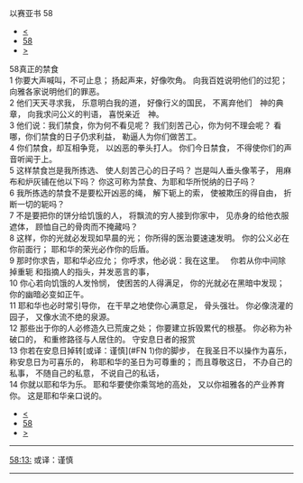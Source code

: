 ﻿





 以赛亚书 58




* [<](bible/ISA57.md)
* [58](bible/ISA.md)
* [>](bible/ISA59.md)



 
58真正的禁食  
1 你要大声喊叫，不可止息； 扬起声来，好像吹角。 向我百姓说明他们的过犯； 向雅各家说明他们的罪恶。  
2 他们天天寻求我， 乐意明白我的道， 好像行义的国民， 不离弃他们　神的典章， 向我求问公义的判语， 喜悦亲近　神。  
3 他们说：我们禁食，你为何不看见呢？ 我们刻苦己心，你为何不理会呢？ 看哪，你们禁食的日子仍求利益， 勒逼人为你们做苦工。  
4 你们禁食，却互相争竞， 以凶恶的拳头打人。 你们今日禁食， 不得使你们的声音听闻于上。  
5 这样禁食岂是我所拣选、 使人刻苦己心的日子吗？ 岂是叫人垂头像苇子， 用麻布和炉灰铺在他以下吗？ 你这可称为禁食、为耶和华所悦纳的日子吗？     
6 我所拣选的禁食不是要松开凶恶的绳， 解下轭上的索， 使被欺压的得自由， 折断一切的轭吗？  
7 不是要把你的饼分给饥饿的人， 将飘流的穷人接到你家中， 见赤身的给他衣服遮体， 顾恤自己的骨肉而不掩藏吗？  
8 这样，你的光就必发现如早晨的光； 你所得的医治要速速发明。 你的公义必在你前面行； 耶和华的荣光必作你的后盾。  
9 那时你求告，耶和华必应允； 你呼求，他必说：我在这里。    你若从你中间除掉重轭 和指摘人的指头，并发恶言的事，  
10 你心若向饥饿的人发怜悯， 使困苦的人得满足， 你的光就必在黑暗中发现； 你的幽暗必变如正午。  
11 耶和华也必时常引导你， 在干旱之地使你心满意足， 骨头强壮。 你必像浇灌的园子， 又像水流不绝的泉源。  
12 那些出于你的人必修造久已荒废之处； 你要建立拆毁累代的根基。 你必称为补破口的， 和重修路径与人居住的。 守安息日者的报赏  
13 你若在安息日掉转[或译：谨慎](#FN
1)你的脚步， 在我圣日不以操作为喜乐， 称安息日为可喜乐的， 称耶和华的圣日为可尊重的； 而且尊敬这日， 不办自己的私事， 不随自己的私意， 不说自己的私话，  
14 你就以耶和华为乐。 耶和华要使你乘驾地的高处， 又以你祖雅各的产业养育你。 这是耶和华亲口说的。 
* [<](bible/ISA57.md)
* [58](bible/ISA.md)
* [>](bible/ISA59.md)





---


[58:13:](#V13)
或译：谨慎




---









